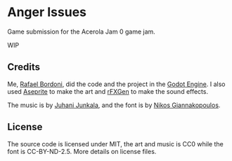 # Anger Issues

Game submission for the Acerola Jam 0 game jam.

WIP

## Credits

Me, [Rafael Bordoni](https://github.com/eldskald), did the code and the project in the [Godot Engine](https://godotengine.org/). I also used [Aseprite](https://www.aseprite.org/) to make the art and [rFXGen](https://raylibtech.itch.io/rfxgen) to make the sound effects.

The music is by [Juhani Junkala](https://www.youtube.com/watch?v=dbACpSy9FWY), and the font is by [Nikos Giannakopoulos](https://www.dafont.com/nikos-giannakopoulos.d1346).

## License

The source code is licensed under MIT, the art and music is CC0 while the font is CC-BY-ND-2.5. More details on license files.
